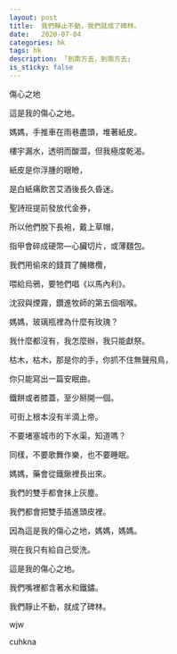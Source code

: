 ```yaml
---
layout: post
title:  我們靜止不動，我們就成了碑林。
date:   2020-07-04
categories: hk
tags: hk
description: 「到南方去，到南方去」
is_sticky: false
---
```


傷心之地


這是我的傷心之地。

媽媽，手推車在雨巷盡頭，堆著紙皮。

樓宇漏水，透明而酸澀，但我極度乾渴。

紙皮是你浮腫的眼瞼，

是白紙痛飲苦艾酒後長久昏迷。


聖詩班提前發放代金券，

所以他們脫下長袍，戴上草帽，

指甲會碎成硬幣—心臟切片，或薄麵包。

我們用偷來的錢買了醃橄欖，

喂給烏鴉，要牠們唱《以馬內利》。

沈寂與煙霧，鑽進牧師的第五個咽喉。


媽媽，玻璃瓶裡為什麼有玫瑰？

我什麼都沒有，我怎麼辦，我只能獻祭。

枯木，枯木，那是你的手，你抓不住無聲飛鳥，

你只能寫出一篇安眠曲。

鐵餅或者膝蓋，至少掰開一個。

可街上根本沒有半滴上帝。


不要堵塞城市的下水渠，知道嗎？

同樣，不要歌舞作樂，也不要睡眠。

媽媽，藥會從鐵鍬裡長出來。

我們的雙手都會抹上灰塵。

我們都會把雙手插進頭皮裡。


因為這是我的傷心之地，媽媽，媽媽。

現在我只有給自己受洗。

這是我的傷心之地。

我們嘴裡都含著水和鐵鏽。

我們靜止不動，就成了碑林。


wjw

cuhkna
